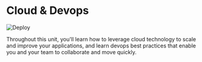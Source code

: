 # Cloud & Devops

![Deploy](https://github.com/life-efficient/Deployment-Private/actions/workflows/content-review.yml/badge.svg)


Throughout this unit, you'll learn how to leverage cloud technology to scale and improve your applications, and learn devops best practices that enable you and your team to collaborate and move quickly.
